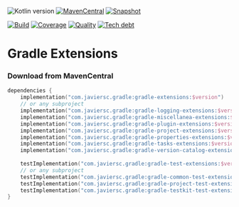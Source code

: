 ![Kotlin version](https://img.shields.io/badge/kotlin-1.8.10-blueviolet?logo=kotlin&logoColor=white)
[![MavenCentral](https://img.shields.io/maven-central/v/com.javiersc.gradle/gradle-extensions?label=MavenCentral)](https://repo1.maven.org/maven2/com/javiersc/gradle/gradle-extensions/)
[![Snapshot](https://img.shields.io/nexus/s/com.javiersc.gradle/gradle-extensions?server=https%3A%2F%2Foss.sonatype.org%2F&label=Snapshot)](https://oss.sonatype.org/content/repositories/snapshots/com/javiersc/gradle/gradle-extensions/)

[![Build](https://img.shields.io/github/actions/workflow/status/JavierSegoviaCordoba/gradle-extensions/build-kotlin.yaml?label=Build&logo=GitHub)](https://github.com/JavierSegoviaCordoba/gradle-extensions/tree/main)
[![Coverage](https://img.shields.io/sonar/coverage/com.javiersc.gradle:gradle-extensions?label=Coverage&logo=SonarCloud&logoColor=white&server=https%3A%2F%2Fsonarcloud.io)](https://sonarcloud.io/dashboard?id=com.javiersc.gradle:gradle-extensions)
[![Quality](https://img.shields.io/sonar/quality_gate/com.javiersc.gradle:gradle-extensions?label=Quality&logo=SonarCloud&logoColor=white&server=https%3A%2F%2Fsonarcloud.io)](https://sonarcloud.io/dashboard?id=com.javiersc.gradle:gradle-extensions)
[![Tech debt](https://img.shields.io/sonar/tech_debt/com.javiersc.gradle:gradle-extensions?label=Tech%20debt&logo=SonarCloud&logoColor=white&server=https%3A%2F%2Fsonarcloud.io)](https://sonarcloud.io/dashboard?id=com.javiersc.gradle:gradle-extensions)

# Gradle Extensions

### Download from MavenCentral

```kotlin
dependencies {
    implementation("com.javiersc.gradle:gradle-extensions:$version")
    // or any subproject
    implementation("com.javiersc.gradle:gradle-logging-extensions:$version")
    implementation("com.javiersc.gradle:gradle-miscellanea-extensions:$version")
    implementation("com.javiersc.gradle:gradle-plugin-extensions:$version")
    implementation("com.javiersc.gradle:gradle-project-extensions:$version")
    implementation("com.javiersc.gradle:gradle-properties-extensions:$version")
    implementation("com.javiersc.gradle:gradle-tasks-extensions:$version")
    implementation("com.javiersc.gradle:gradle-version-catalog-extensions:$version")
    
    testImplementation("com.javiersc.gradle:gradle-test-extensions:$version")
    // or any subproject
    testImplementation("com.javiersc.gradle:gradle-common-test-extensions:$version")
    testImplementation("com.javiersc.gradle:gradle-project-test-extensions:$version")
    testImplementation("com.javiersc.gradle:gradle-testkit-test-extensions:$version")
}
```
